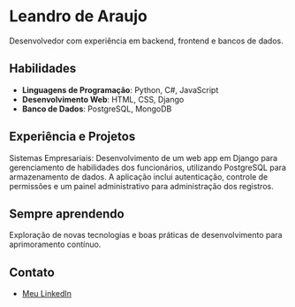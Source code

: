 # Leandro de Araujo

Desenvolvedor com experiência em backend, frontend e bancos de dados.

## Habilidades

- **Linguagens de Programação**: Python, C#, JavaScript
- **Desenvolvimento Web**: HTML, CSS, Django
- **Banco de Dados**: PostgreSQL, MongoDB

## Experiência e Projetos

Sistemas Empresariais: Desenvolvimento de um web app em Django para gerenciamento de habilidades dos funcionários, utilizando PostgreSQL para armazenamento de dados. A aplicação inclui autenticação, controle de permissões e um painel administrativo para administração dos registros.

## Sempre aprendendo

Exploração de novas tecnologias e boas práticas de desenvolvimento para aprimoramento contínuo.

## Contato


- [Meu LinkedIn](https://www.linkedin.com/in/leandro-araujo-4aa8aa2b9/)
